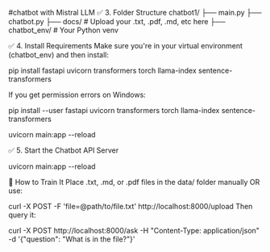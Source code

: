 #chatbot with Mistral LLM 
✅ 3. Folder Structure
chatbot1/
├── main.py
├── chatbot.py
├── docs/                  # Upload your .txt, .pdf, .md, etc here
├── chatbot_env/           # Your Python venv


✅ 4. Install Requirements
Make sure you're in your virtual environment (chatbot_env) and then install:

pip install fastapi uvicorn transformers torch llama-index sentence-transformers

If you get permission errors on Windows:

pip install --user fastapi uvicorn transformers torch llama-index sentence-transformers

uvicorn main:app --reload


✅ 5. Start the Chatbot API Server

uvicorn main:app --reload


🧠 How to Train It
Place .txt, .md, or .pdf files in the data/ folder manually OR use:

curl -X POST -F 'file=@path/to/file.txt' http://localhost:8000/upload
Then query it:

curl -X POST http://localhost:8000/ask -H "Content-Type: application/json" -d '{"question": "What is in the file?"}'
